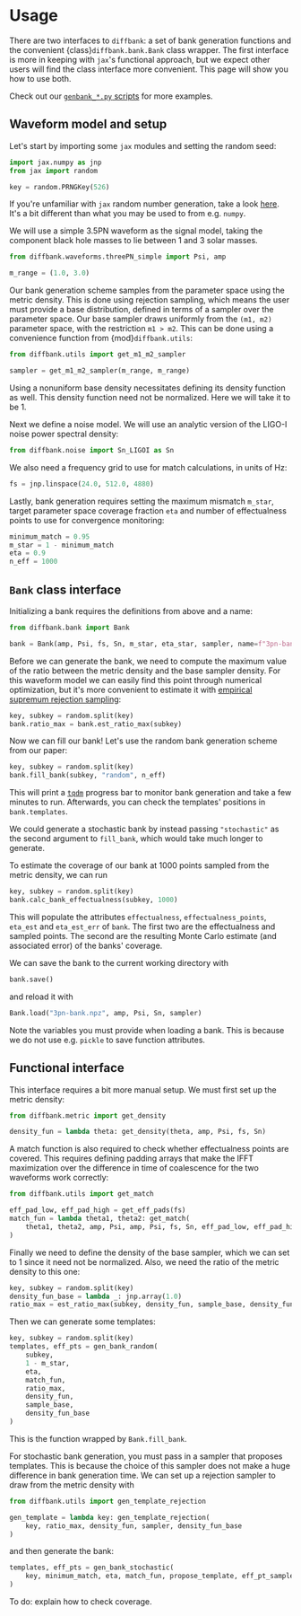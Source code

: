 # Usage

There are two interfaces to `diffbank`: a set of bank generation functions and
the convenient {class}`diffbank.bank.Bank` class wrapper. The first interface is
more in keeping with `jax`'s functional approach, but we expect other users will
find the class interface more convenient. This page will show you how to use both.

Check out our [`genbank_*.py` scripts](https://github.com/adam-coogan/diffbank/tree/main/scripts)
for more examples.

## Waveform model and setup

Let's start by importing some `jax` modules and setting the random seed:

```python
import jax.numpy as jnp
from jax import random

key = random.PRNGKey(526)
```

If you're unfamiliar with `jax` random number generation, take a look [here](https://jax.readthedocs.io/en/latest/notebooks/Common_Gotchas_in_JAX.html#random-numbers).
It's a bit different than what you may be used to from e.g. `numpy`.

We will use a simple 3.5PN waveform as the signal model, taking the component
black hole masses to lie between 1 and 3 solar masses.

```python
from diffbank.waveforms.threePN_simple import Psi, amp

m_range = (1.0, 3.0)
```

Our bank generation scheme samples from the parameter space using the metric density.
This is done using rejection sampling, which means the user must provide a base
distribution, defined in terms of a sampler over the parameter space. Our base
sampler draws uniformly from the `(m1, m2)` parameter space, with the restriction
`m1 > m2`. This can be done using a convenience function from {mod}`diffbank.utils`:

```python
from diffbank.utils import get_m1_m2_sampler

sampler = get_m1_m2_sampler(m_range, m_range)
```

Using a nonuniform base density necessitates defining its density function as well.
This density function need not be normalized. Here we will take it to be 1.

Next we define a noise model. We will use an analytic version of the LIGO-I noise
power spectral density:

```python
from diffbank.noise import Sn_LIGOI as Sn
```

We also need a frequency grid to use for match calculations, in units of Hz:

```python
fs = jnp.linspace(24.0, 512.0, 4880)
```

Lastly, bank generation requires setting the maximum mismatch `m_star`, target
parameter space coverage fraction `eta` and number of effectualness points to use
for convergence monitoring:

```python
minimum_match = 0.95
m_star = 1 - minimum_match
eta = 0.9
n_eff = 1000
```

## `Bank` class interface

Initializing a bank requires the definitions from above and a name:

```python
from diffbank.bank import Bank

bank = Bank(amp, Psi, fs, Sn, m_star, eta_star, sampler, name=f"3pn-bank")
```

Before we can generate the bank, we need to compute the maximum value of the ratio
between the metric density and the base sampler density. For this waveform model
we can easily find this point through numerical optimization, but it's more convenient
to estimate it with [empirical supremum rejection sampling](https://bookdown.org/rdpeng/advstatcomp/rejection-sampling.html#empirical-supremum-rejection-sampling):

```python
key, subkey = random.split(key)
bank.ratio_max = bank.est_ratio_max(subkey)
```

Now we can fill our bank! Let's use the random bank generation scheme from our paper:

```python
key, subkey = random.split(key)
bank.fill_bank(subkey, "random", n_eff)
```

This will print a [`tqdm`](https://github.com/tqdm/tqdm) progress bar to monitor
bank generation and take a few minutes to run. Afterwards, you can check the templates'
positions in `bank.templates`.

We could generate a stochastic bank by instead passing `"stochastic"` as the second
argument to `fill_bank`, which would take much longer to generate.

To estimate the coverage of our bank at 1000 points sampled from the metric density,
we can run

```python
key, subkey = random.split(key)
bank.calc_bank_effectualness(subkey, 1000)
```

This will populate the attributes `effectualness`, `effectualness_points`, `eta_est`
and `eta_est_err` of `bank`. The first two are the effectualness and sampled points.
The second are the resulting Monte Carlo estimate (and associated error) of the
banks' coverage.

We can save the bank to the current working directory with

```python
bank.save()
```

and reload it with

```python
Bank.load("3pn-bank.npz", amp, Psi, Sn, sampler)
```

Note the variables you must provide when loading a bank. This is because we do not
use e.g. `pickle` to save function attributes.

## Functional interface

This interface requires a bit more manual setup. We must first set up the metric
density:

```python
from diffbank.metric import get_density

density_fun = lambda theta: get_density(theta, amp, Psi, fs, Sn)
```

A match function is also required to check whether effectualness points are covered.
This requires defining padding arrays that make the IFFT maximization over the difference
in time of coalescence for the two waveforms work correctly:

```python
from diffbank.utils import get_match

eff_pad_low, eff_pad_high = get_eff_pads(fs)
match_fun = lambda theta1, theta2: get_match(
    theta1, theta2, amp, Psi, amp, Psi, fs, Sn, eff_pad_low, eff_pad_high,
)
```

Finally we need to define the density of the base sampler, which we can set to 1
since it need not be normalized. Also, we need the ratio of the metric density to
this one:

```python
key, subkey = random.split(key)
density_fun_base = lambda _: jnp.array(1.0)
ratio_max = est_ratio_max(subkey, density_fun, sample_base, density_fun_base)
```

Then we can generate some templates:

```python
key, subkey = random.split(key)
templates, eff_pts = gen_bank_random(
    subkey,
    1 - m_star,
    eta,
    match_fun,
    ratio_max,
    density_fun,
    sample_base,
    density_fun_base
)
```

This is the function wrapped by `Bank.fill_bank`.

For stochastic bank generation, you must pass in a sampler that proposes templates.
This is because the choice of this sampler does not make a huge difference in bank
generation time. We can set up a rejection sampler to draw from the metric density
with

```python
from diffbank.utils import gen_template_rejection

gen_template = lambda key: gen_template_rejection(
    key, ratio_max, density_fun, sampler, density_fun_base
)
```

and then generate the bank:

```python
templates, eff_pts = gen_bank_stochastic(
    key, minimum_match, eta, match_fun, propose_template, eff_pt_sampler, n_eff
)
```

To do: explain how to check coverage.
